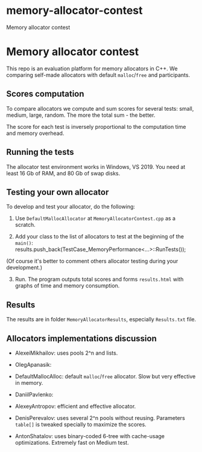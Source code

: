 # memory-allocator-contest
Memory allocator contest
# Memory allocator contest

This repo is an evaluation platform for memory allocators in C++. 
We comparing self-made allocators with default `malloc`/`free` and participants.

## Scores computation

To compare allocators we compute and sum scores for several tests: small, medium, large, random.
The more the total sum - the better.

The score for each test is inversely proportional to the computation time and memory overhead.


## Running the tests

The allocator test environment works in Windows, VS 2019.
You need at least 16 Gb of RAM, and 80 Gb of swap disks.

## Testing your own allocator

To develop and test your allocator, do the following:

1. Use `DefaultMallocAllocator` at `MemoryAllocatorContest.cpp` as a scratch.

2. Add your class to the list of allocators to test at the beginning of the `main()`:
results.push_back(TestCase_MemoryPerformance<...>::RunTests());

(Of course it's better to comment others allocator testing during your development.)

3. Run. The program outputs total scores and forms `results.html` with graphs of time and memory consumption.

## Results

The results are in folder `MemoryAllocatorResults`, especially `Results.txt` file.

## Allocators implementations discussion

* AlexeiMikhailov: uses pools 2^n and lists. 

* OlegApanasik: 

* DefaultMallocAlloc: default `malloc`/`free` allocator. Slow but very effective in memory.

* DaniilPavlenko: 

* AlexeyAntropov: efficient and effective allocator.   
 
* DenisPerevalov: uses several 2^n pools without reusing. Parameters `table[]` is tweaked specially to maximize the scores.
        
* AntonShatalov: uses binary-coded 6-tree with cache-usage optimizations. Extremely fast on Medium test.        

